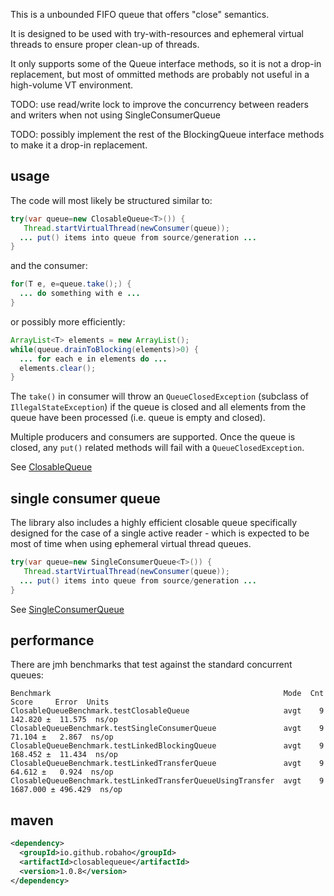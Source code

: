 This is a unbounded FIFO queue that offers "close" semantics.

It is designed to be used with try-with-resources and ephemeral virtual threads to ensure proper clean-up of threads.

It only supports some of the Queue interface methods, so it is not a drop-in replacement, but most of ommitted methods are probably not useful in a high-volume VT environment.

TODO: use read/write lock to improve the concurrency between readers and writers when not using SingleConsumerQueue

TODO: possibly implement the rest of the BlockingQueue interface methods to make it a drop-in replacement.

## usage

The code will most likely be structured similar to:

```java
try(var queue=new ClosableQueue<T>()) {
   Thread.startVirtualThread(newConsumer(queue));
  ... put() items into queue from source/generation ...
}
```

and the consumer:

```java
for(T e, e=queue.take();) {
  ... do something with e ...
}
```

or possibly more efficiently:

```java
ArrayList<T> elements = new ArrayList();
while(queue.drainToBlocking(elements)>0) {
  ... for each e in elements do ...
  elements.clear();
}
```

The `take()` in consumer will throw an `QueueClosedException` (subclass of `IllegalStateException`) if the queue is closed and all elements from the queue have been processed (i.e. queue is empty and closed).

Multiple producers and consumers are supported. Once the queue is closed, any `put()` related methods will fail with a `QueueClosedException`.

See [ClosableQueue](lib/src/main/java/robaho/queue/ClosableQueue.java)

## single consumer queue

The library also includes a highly efficient closable queue specifically designed for the case of a single active reader - which is expected to be most of time when using ephemeral virtual thread queues.

```java
try(var queue=new SingleConsumerQueue<T>()) {
   Thread.startVirtualThread(newConsumer(queue));
  ... put() items into queue from source/generation ...
}
```

See [SingleConsumerQueue](lib/src/main/java/robaho/queue/SingleConsumerQueue.java)

## performance

There are jmh benchmarks that test against the standard concurrent queues:

```
Benchmark                                                    Mode  Cnt     Score     Error  Units
ClosableQueueBenchmark.testClosableQueue                     avgt    9   142.820 ±  11.575  ns/op
ClosableQueueBenchmark.testSingleConsumerQueue               avgt    9    71.104 ±   2.867  ns/op
ClosableQueueBenchmark.testLinkedBlockingQueue               avgt    9   168.452 ±  11.434  ns/op
ClosableQueueBenchmark.testLinkedTransferQueue               avgt    9    64.612 ±   0.924  ns/op
ClosableQueueBenchmark.testLinkedTransferQueueUsingTransfer  avgt    9  1687.000 ± 496.429  ns/op
```

## maven

```xml
<dependency>
  <groupId>io.github.robaho</groupId>
  <artifactId>closablequeue</artifactId>
  <version>1.0.8</version>
</dependency>
```
